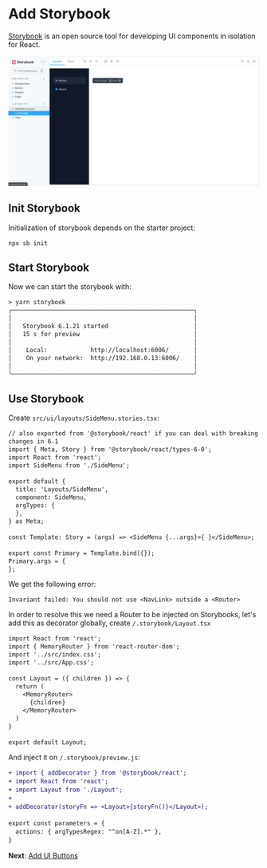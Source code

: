 # Add Storybook

[Storybook](https://storybook.js.org/) is an open source tool for developing UI components in isolation for React.

![storybook](imgs/storybook.png)

## Init Storybook

Initialization of storybook depends on the starter project:

```tsx
npx sb init
```

## Start Storybook

Now we can start the storybook with:

```tsx
> yarn storybook
╭───────────────────────────────────────────────────╮
│                                                   │
│   Storybook 6.1.21 started                        │
│   15 s for preview                                │
│                                                   │
│    Local:            http://localhost:6006/       │
│    On your network:  http://192.168.0.13:6006/    │
│                                                   │
╰───────────────────────────────────────────────────╯
```

## Use Storybook

Create `src/ui/layouts/SideMenu.stories.tsx`:

```tsx
// also exported from '@storybook/react' if you can deal with breaking changes in 6.1
import { Meta, Story } from '@storybook/react/types-6-0';
import React from 'react';
import SideMenu from './SideMenu';

export default {
  title: 'Layouts/SideMenu',
  component: SideMenu,
  argTypes: {
  },
} as Meta;

const Template: Story = (args) => <SideMenu {...args}>{ }</SideMenu>;

export const Primary = Template.bind({});
Primary.args = {
};
```

We get the following error:

```tsx
Invariant failed: You should not use <NavLink> outside a <Router>
```

In order to resolve this we need a Router to be injected on Storybooks, let's add this as decorator globally, create `/.storybook/Layout.tsx`

```tsx
import React from 'react';
import { MemoryRouter } from 'react-router-dom';
import '../src/index.css';
import '../src/App.css';

const Layout = ({ children }) => {
  return (
    <MemoryRouter>
      {children}
    </MemoryRouter>
  )
}

export default Layout;
```

And inject it on `/.storybook/preview.js`:

```diff
+ import { addDecorator } from '@storybook/react';
+ import React from 'react';
+ import Layout from './Layout';
+ 
+ addDecorator(storyFn => <Layout>{storyFn()}</Layout>);

export const parameters = {
  actions: { argTypesRegex: "^on[A-Z].*" },
}
```

**Next**: [Add UI Buttons](2.add-ui-buttons.md)
